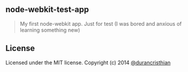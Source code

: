 node-webkit-test-app
----------

> My first node-webkit app. Just for test (I was bored and anxious of learning something new)

License
----------
Licensed under the MIT license.
Copyright (c) 2014 [@durancristhian](https://twitter.com/DuranCristhian)